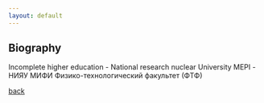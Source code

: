 ```yaml
---
layout: default
---
```


## Biography

Incomplete higher education - National research nuclear University MEPI - НИЯУ МИФИ Физико-технологический факультет (ФТФ)

[back](./)
